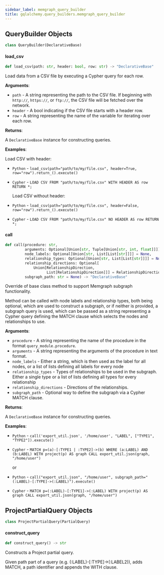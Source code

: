 ```yaml
---
sidebar_label: memgraph_query_builder
title: gqlalchemy.query_builders.memgraph_query_builder
---
```


## QueryBuilder Objects

```python
class QueryBuilder(DeclarativeBase)
```

#### load\_csv

```python
def load_csv(path: str, header: bool, row: str) -> "DeclarativeBase"
```

Load data from a CSV file by executing a Cypher query for each row.

**Arguments**:

- `path` - A string representing the path to the CSV file. If beginning with `http://`, `https://`, or `ftp://`, the CSV file will be fetched over the network.
- `header` - A bool indicating if the CSV file starts with a header row.
- `row` - A string representing the name of the variable for iterating
  over each row.
  

**Returns**:

  A `DeclarativeBase` instance for constructing queries.
  

**Examples**:

  Load CSV with header:
  
- `Python` - `load_csv(path="path/to/my/file.csv", header=True, row="row").return_().execute()`
- `Cypher` - `LOAD CSV FROM "path/to/my/file.csv" WITH HEADER AS row RETURN *;`
  
  Load CSV without header:
  
- `Python` - `load_csv(path="path/to/my/file.csv", header=False, row="row").return_().execute()`
- `Cypher` - `LOAD CSV FROM "path/to/my/file.csv" NO HEADER AS row RETURN *;`

#### call

```python
def call(procedure: str,
         arguments: Optional[Union[str, Tuple[Union[str, int, float]]]] = None,
         node_labels: Optional[Union[str, List[List[str]]]] = None,
         relationship_types: Optional[Union[str, List[List[str]]]] = None,
         relationship_directions: Optional[
             Union[RelationshipDirection,
                   List[RelationshipDirection]]] = RelationshipDirection.RIGHT,
         subgraph_path: str = None) -> "DeclarativeBase"
```

Override of base class method to support Memgraph subgraph functionality.

Method can be called with node labels and relationship types, both being optional, which are used to construct
a subgraph, or if neither is provided, a subgraph query is used, which can be passed as a string representing a
Cypher query defining the MATCH clause which selects the nodes and relationships to use.

**Arguments**:

- `procedure` - A string representing the name of the procedure in the
  format `query_module.procedure`.
- `arguments` - A string representing the arguments of the procedure in
  text format.
- `node_labels` - Either a string, which is then used as the label for all nodes, or
  a list of lists defining all labels for every node
- `relationship_types` - Types of relationships to be used in the subgraph. Either a
  single type or a list of lists defining all types for every relationship
- `relationship_directions` - Directions of the relationships.
- `subgraph_path` - Optional way to define the subgraph via a Cypher MATCH clause.
  

**Returns**:

  A `DeclarativeBase` instance for constructing queries.
  

**Examples**:

- `Python` - `call('export_util.json', '/home/user', "LABEL", ["TYPE1", "TYPE2"]).execute()`
- `Cypher` - `MATCH p=(a)-[:TYPE1 | :TYPE2]->(b) WHERE (a:LABEL) AND (b:LABEL) WITH project(p) AS graph CALL export_util.json(graph, "/home/user")`
  
  or
  
- `Python` - `call("export_util.json", "/home/user", subgraph_path="(:LABEL)-[:TYPE]->(:LABEL)").execute()`
- `Cypher` - `MATCH p=(:LABEL)-[:TYPE1]->(:LABEL) WITH project(p) AS graph CALL export_util.json(graph, "/home/user")`

## ProjectPartialQuery Objects

```python
class ProjectPartialQuery(PartialQuery)
```

#### construct\_query

```python
def construct_query() -> str
```

Constructs a Project partial query.

Given path part of a query (e.g. (:LABEL)-[:TYPE]->(:LABEL2)),
adds MATCH, a path identifier and appends the WITH clause.

